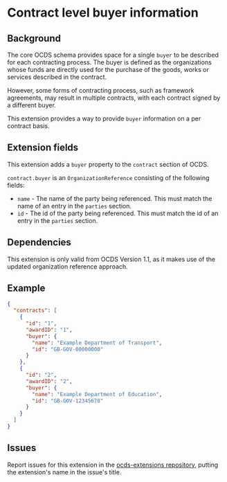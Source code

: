 # Contract level buyer information

## Background

The core OCDS schema provides space for a single `buyer` to be described for each contracting process. The buyer is defined as the organizations whose funds are directly used for the purchase of the goods, works or services described in the contract.

However, some forms of contracting process, such as framework agreements, may result in multiple contracts, with each contract signed by a different buyer.

This extension provides a way to provide `buyer` information on a per contract basis.

## Extension fields

This extension adds a `buyer` property to the `contract` section of OCDS.

`contract.buyer` is an `OrganizationReference` consisting of the following fields:

* `name` - The name of the party being referenced. This must match the name of an entry in the `parties` section.
* `id` - The id of the party being referenced. This must match the id of an entry in the `parties` section.

## Dependencies

This extension is only valid from OCDS Version 1.1, as it makes use of the updated organization reference approach.

## Example

```json
{
  "contracts": [
    {
      "id": "1",
      "awardID": "1",
      "buyer": {
        "name": "Example Department of Transport",
        "id": "GB-GOV-00000000"
      }
    },
    {
      "id": "2",
      "awardID": "2",
      "buyer": {
        "name": "Example Department of Education",
        "id": "GB-GOV-12345678"
      }
    }
  ]
}
```

## Issues

Report issues for this extension in the [ocds-extensions repository](https://github.com/open-contracting/ocds-extensions/issues), putting the extension's name in the issue's title.
